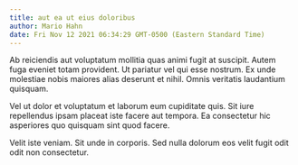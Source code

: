 ```yaml
---
title: aut ea ut eius doloribus
author: Mario Hahn
date: Fri Nov 12 2021 06:34:29 GMT-0500 (Eastern Standard Time)
---
```

Ab reiciendis aut voluptatum mollitia quas animi fugit at suscipit. Autem fuga eveniet totam provident. Ut pariatur vel qui esse nostrum. Ex unde molestiae nobis maiores alias deserunt et nihil. Omnis veritatis laudantium quisquam.

 Vel ut dolor et voluptatum et laborum eum cupiditate quis. Sit iure repellendus ipsam placeat iste facere aut tempora. Ea consectetur hic asperiores quo quisquam sint quod facere.

 Velit iste veniam. Sit unde in corporis. Sed nulla dolorum eos velit fugit odit odit non consectetur.